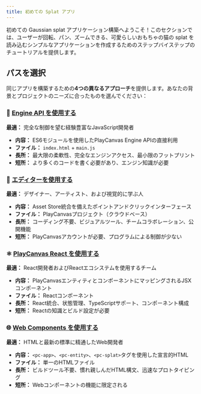 ```yaml
---
title: 初めての Splat アプリ
---
```


初めての Gaussian splat アプリケーション構築へようこそ！このセクションでは、ユーザーが回転、パン、ズームできる、可愛らしいおもちゃの猫の splat を読み込むシンプルなアプリケーションを作成するためのステップバイステップのチュートリアルを提供します。

## パスを選択

同じアプリを構築するための**4つの異なるアプローチ**を提供します。あなたの背景とプロジェクトのニーズに合ったものを選んでください：

### 🔧 [Engine API を使用する](./engine)

**最適：** 完全な制御を望む経験豊富なJavaScript開発者

- **内容：** ES6モジュールを使用したPlayCanvas Engine APIの直接利用
- **ファイル：** `index.html` + `main.js`
- **長所：** 最大限の柔軟性、完全なエンジンアクセス、最小限のフットプリント
- **短所：** より多くのコードを書く必要があり、エンジン知識が必要

### 🎨 [エディターを使用する](./editor)

**最適：** デザイナー、アーティスト、および視覚的に学ぶ人

- **内容：** Asset Store統合を備えたポイントアンドクリックインターフェース
- **ファイル：** PlayCanvasプロジェクト（クラウドベース）
- **長所：** コーディング不要、ビジュアルツール、チームコラボレーション、公開機能
- **短所：** PlayCanvasアカウントが必要、プログラムによる制御が少ない

### ⚛️ [PlayCanvas React を使用する](./react)

**最適：** React開発者およびReactエコシステムを使用するチーム

- **内容：** PlayCanvasエンティティとコンポーネントにマッピングされるJSXコンポーネント
- **ファイル：** Reactコンポーネント
- **長所：** React統合、状態管理、TypeScriptサポート、コンポーネント構成
- **短所：** Reactの知識とビルド設定が必要

### 🌐 [Web Components を使用する](./web-components)

**最適：** HTMLと最新の標準に精通したWeb開発者

- **内容：** `<pc-app>`、`<pc-entity>`、`<pc-splat>`タグを使用した宣言的HTML
- **ファイル：** 単一のHTMLファイル
- **長所：** ビルドツール不要、慣れ親しんだHTML構文、迅速なプロトタイピング
- **短所：** Webコンポーネントの機能に限定される
